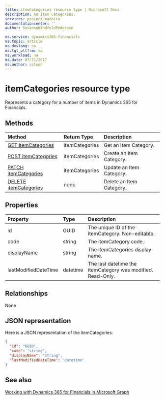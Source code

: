 ```yaml
---
title: itemCategories resource type | Microsoft Docs
description: An Item Categories.
services: project-madeira
documentationcenter: ''
author: SusanneWindfeldPedersen

ms.service: dynamics365-financials
ms.topic: article
ms.devlang: na
ms.tgt_pltfrm: na
ms.workload: na
ms.date: 07/11/2017
ms.author: solsen
---
```


# itemCategories resource type
Represents a category for a number of items in Dynamics 365 for Financials.

## Methods

| Method                                                          | Return Type  |Description             |
|:----------------------------------------------------------------|:-------------|:-----------------------|
|[GET itemCategories](../api/dynamics_get_itemcategories.md)      |itemCategories|Get an Item Category.   |
|[POST itemCategories](../api/dynamics_create_itemcategories.md)  |itemCategories|Create an Item Category.|
|[PATCH itemCategories](../api/dynamics_update_itemcategories.md) |itemCategories|Update an Item Category.|
|[DELETE itemCategories](../api/dynamics_delete_itemcategories.md)|none          |Delete an Item Category.|

## Properties
| Property	         | Type	  |Description                                     |
|:-------------------|:-------|:-----------------------------------------------|
|id                  |GUID    |The unique ID of the itemCategory. Non-editable.|
|code                |string  |The itemCategory code.                          |
|displayName         |string  |The itemCategories display name.                |
|lastModifiedDateTime|datetime|The last datetime the itemCategory was modified. Read-Only.|  


## Relationships
None

## JSON representation

Here is a JSON representation of the itemCategories.

```json
{
  "id": "GUID",
  "code": "string",
  "displayName": "string",
  "lastModifiedDateTime": "datetime"
}
```

## See also
[Working with Dynamics 365 for Financials in Microsoft Graph](../resources/dynamics_overview.md) 
